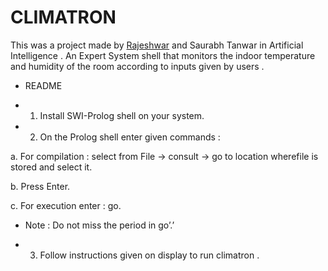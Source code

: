 # CLIMATRON
This was a project made by [Rajeshwar](https://github.com/BayMax12) and Saurabh Tanwar in Artificial Intelligence . 
An Expert System shell that monitors the indoor temperature and humidity of the room according to inputs given by users .

- README

- 1.  Install SWI-Prolog shell on your system.

- 2.  On the Prolog shell enter given commands :

a.  For compilation : select from File -> consult -> go to location wherefile is stored and select it.

b.  Press Enter.

c.  For execution enter : go.

- Note : Do not miss the period in  go’.’

- 3.  Follow instructions given on display to run climatron .
